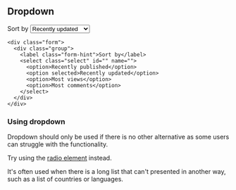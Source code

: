 ## Dropdown

<div class="form">
  <div class="group">
    <label class="form-hint">Sort by</label>
    <select class="form-control" id="" name="">
      <option>Recently published</option>
      <option selected>Recently updated</option>
      <option>Most views</option>
      <option>Most comments</option>
    </select>
  </div>
</div>

    <div class="form">
      <div class="group">
        <label class="form-hint">Sort by</label>
        <select class="select" id="" name="">
          <option>Recently published</option>
          <option selected>Recently updated</option>
          <option>Most views</option>
          <option>Most comments</option>
        </select>
      </div>
    </div>

### Using dropdown

Dropdown should only be used if there is no other alternative as some users can struggle with the functionality.

Try using the <a href="multiple-choice">radio element</a> instead.

It's often used when there is a long list that can't presented in another way, such as a list of countries or languages.
